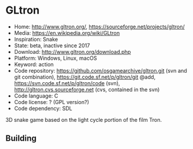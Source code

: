 # GLtron

- Home: http://www.gltron.org/, https://sourceforge.net/projects/gltron/
- Media: https://en.wikipedia.org/wiki/GLtron
- Inspiration: Snake
- State: beta, inactive since 2017
- Download: http://www.gltron.org/download.php
- Platform: Windows, Linux, macOS
- Keyword: action
- Code repository: https://github.com/osgamearchive/gltron.git (svn and git combination), https://git.code.sf.net/p/gltron/git @add, https://svn.code.sf.net/p/gltron/code (svn), http://gltron.cvs.sourceforge.net (cvs, contained in the svn)
- Code language: C
- Code license: ? (GPL version?)
- Code dependency: SDL

3D snake game based on the light cycle portion of the film Tron.

## Building
